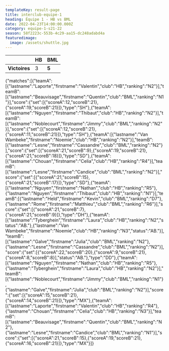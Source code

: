 ```yaml
---
templateKey: result-page
title: interclub-equipe-1
heading: Équipe 1 - HB vs BML
date: 2022-04-23T14:00:00.000Z
category: equipe-1-s21-22
season: 58f2223c-553b-4c29-aa15-dc248adabd4a
featuredimage:
  image: /assets/shuttle.jpg
---
```

|               | HB   | BML |
| ------------- | ----- | --- |
| **Victoires** | 3 | **5**   |

<scoreboard>{"matches":[{"teamA":[{"lastname":"Laporte","firstname":"Valentin","club":"HB","ranking":"N2"}],"teamB":[{"lastname":"Beauvisage","firstname":"Quentin","club":"BML","ranking":"N1"}],"score":{"set":[{"scoreA":12,"scoreB":21},{"scoreA":19,"scoreB":21}]},"type":"SH"},{"teamA":[{"lastname":"Nguyen","firstname":"Thibaut","club":"HB","ranking":"N2"}],"teamB":[{"lastname":"Noblecourt","firstname":"Jimmy","club":"BML","ranking":"N2"}],"score":{"set":[{"scoreA":12,"scoreB":21},{"scoreA":11,"scoreB":21}]},"type":"SH"},{"teamA":[{"lastname":"Van Wambeke","firstname":"Noemie","club":"HB","ranking":"N2"}],"teamB":[{"lastname":"Lesne","firstname":"Cassandre","club":"BML","ranking":"N2"}],"score":{"set":[{"scoreA":21,"scoreB":9},{"scoreA":19,"scoreB":21},{"scoreA":21,"scoreB":18}]},"type":"SD"},{"teamA":[{"lastname":"Chouan","firstname":"Celia","club":"HB","ranking":"R4"}],"teamB":[{"lastname":"Lesne","firstname":"Candice","club":"BML","ranking":"N2"}],"score":{"set":[{"scoreA":21,"scoreB":15},{"scoreA":21,"scoreB":17}]},"type":"SD"},{"teamA":[{"lastname":"Nguyen","firstname":"Nathan","club":"HB","ranking":"R5"},{"lastname":"Nguyen","firstname":"Thibaut","club":"HB","ranking":"N1"}],"teamB":[{"lastname":"Held","firstname":"Kevin","club":"BML","ranking":"D7"},{"lastname":"Rome","firstname":"Matthieu","club":"BML","ranking":"R6"}],"score":{"set":[{"scoreA":21,"scoreB":7},{"scoreA":21,"scoreB":9}]},"type":"DH"},{"teamA":[{"lastname":"Tyberghein","firstname":"Laura","club":"HB","ranking":"N2","status":"AB."},{"lastname":"Van Wambeke","firstname":"Noemie","club":"HB","ranking":"N3","status":"AB."}],"teamB":[{"lastname":"Galve","firstname":"Julia","club":"BML","ranking":"N2"},{"lastname":"Lesne","firstname":"Cassandre","club":"BML","ranking":"N2"}],"score":{"set":[{"scoreA":22,"scoreB":20},{"scoreA":9,"scoreB":21},{"scoreA":8,"scoreB":8}],"status":"AB."},"type":"DD"},{"teamA":[{"lastname":"Nguyen","firstname":"Nathan","club":"HB","ranking":"R5"},{"lastname":"Tyberghein","firstname":"Laura","club":"HB","ranking":"N2"}],"teamB":[{"lastname":"Noblecourt","firstname":"Jimmy","club":"BML","ranking":"N1"},{"lastname":"Galve","firstname":"Julia","club":"BML","ranking":"N2"}],"score":{"set":[{"scoreA":15,"scoreB":21},{"scoreA":14,"scoreB":21}]},"type":"MX"},{"teamA":[{"lastname":"Laporte","firstname":"Valentin","club":"HB","ranking":"R4"},{"lastname":"Chouan","firstname":"Celia","club":"HB","ranking":"N3"}],"teamB":[{"lastname":"Beauvisage","firstname":"Quentin","club":"BML","ranking":"N2"},{"lastname":"Lesne","firstname":"Candice","club":"BML","ranking":"N1"}],"score":{"set":[{"scoreA":21,"scoreB":15},{"scoreA":19,"scoreB":21},{"scoreA":16,"scoreB":21}]},"type":"MX"}]}</scoreboard>